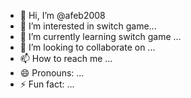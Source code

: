 - 👋 Hi, I’m @afeb2008
- 👀 I’m interested in switch game...
- 🌱 I’m currently learning switch game ...
- 💞️ I’m looking to collaborate on ...
- 📫 How to reach me ...
- 😄 Pronouns: ...
- ⚡ Fun fact: ...

<!---
afeb2008/afeb2008 is a ✨ special ✨ repository because its `README.md` (this file) appears on your GitHub profile.
You can click the Preview link to take a look at your changes.
--->
